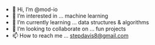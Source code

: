 - 👋 Hi, I’m @mod-io
- 👀 I’m interested in ... machine learning
- 🌱 I’m currently learning ... data structures & algorithms
- 💞️ I’m looking to collaborate on ... fun projects
- 📫 How to reach me ... stepdavis8@gmail.com

<!---
mod-io/mod-io is a ✨ special ✨ repository because its `README.md` (this file) appears on your GitHub profile.
You can click the Preview link to take a look at your changes.
--->
